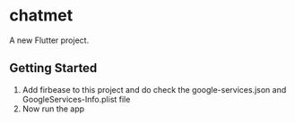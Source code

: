 # chatmet

A new Flutter project.

## Getting Started

1) Add firbease to this project and do check the google-services.json and GoogleServices-Info.plist file
2) Now run the app
